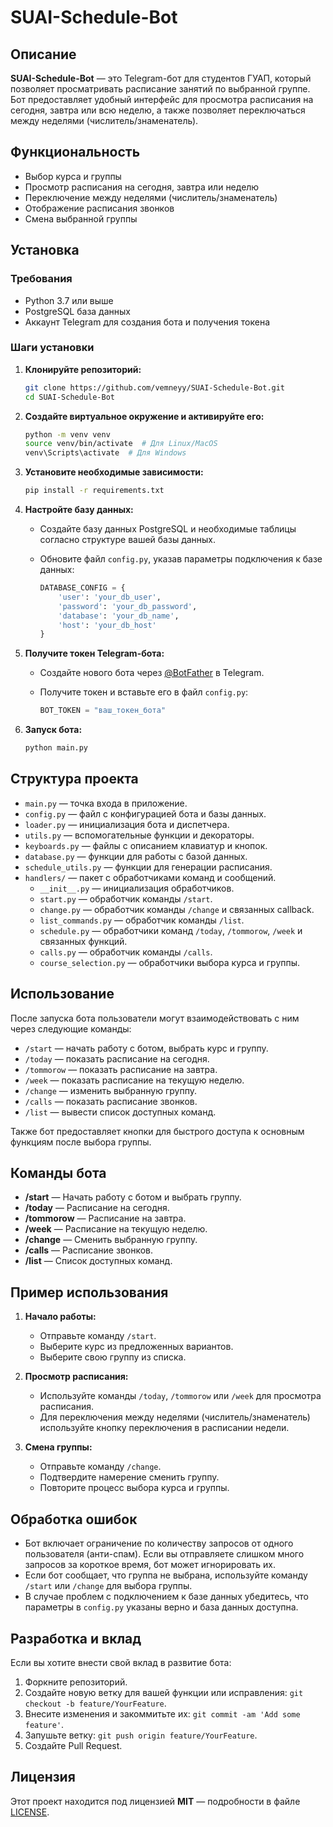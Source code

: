 # SUAI-Schedule-Bot

## Описание

**SUAI-Schedule-Bot** — это Telegram-бот для студентов ГУАП, который позволяет просматривать расписание занятий по выбранной группе. Бот предоставляет удобный интерфейс для просмотра расписания на сегодня, завтра или всю неделю, а также позволяет переключаться между неделями (числитель/знаменатель).

## Функциональность

- Выбор курса и группы
- Просмотр расписания на сегодня, завтра или неделю
- Переключение между неделями (числитель/знаменатель)
- Отображение расписания звонков
- Смена выбранной группы

## Установка

### Требования

- Python 3.7 или выше
- PostgreSQL база данных
- Аккаунт Telegram для создания бота и получения токена

### Шаги установки

1. **Клонируйте репозиторий:**

   ```bash
   git clone https://github.com/vemneyy/SUAI-Schedule-Bot.git
   cd SUAI-Schedule-Bot
   ```

2. **Создайте виртуальное окружение и активируйте его:**

   ```bash
   python -m venv venv
   source venv/bin/activate  # Для Linux/MacOS
   venv\Scripts\activate  # Для Windows
   ```

3. **Установите необходимые зависимости:**

   ```bash
   pip install -r requirements.txt
   ```

4. **Настройте базу данных:**

   - Создайте базу данных PostgreSQL и необходимые таблицы согласно структуре вашей базы данных.
   - Обновите файл `config.py`, указав параметры подключения к базе данных:

     ```python
     DATABASE_CONFIG = {
         'user': 'your_db_user',
         'password': 'your_db_password',
         'database': 'your_db_name',
         'host': 'your_db_host'
     }
     ```

5. **Получите токен Telegram-бота:**

   - Создайте нового бота через [@BotFather](https://t.me/BotFather) в Telegram.
   - Получите токен и вставьте его в файл `config.py`:

     ```python
     BOT_TOKEN = "ваш_токен_бота"
     ```

6. **Запуск бота:**

   ```bash
   python main.py
   ```

## Структура проекта

- `main.py` — точка входа в приложение.
- `config.py` — файл с конфигурацией бота и базы данных.
- `loader.py` — инициализация бота и диспетчера.
- `utils.py` — вспомогательные функции и декораторы.
- `keyboards.py` — файлы с описанием клавиатур и кнопок.
- `database.py` — функции для работы с базой данных.
- `schedule_utils.py` — функции для генерации расписания.
- `handlers/` — пакет с обработчиками команд и сообщений.
  - `__init__.py` — инициализация обработчиков.
  - `start.py` — обработчик команды `/start`.
  - `change.py` — обработчик команды `/change` и связанных callback.
  - `list_commands.py` — обработчик команды `/list`.
  - `schedule.py` — обработчики команд `/today`, `/tommorow`, `/week` и связанных функций.
  - `calls.py` — обработчик команды `/calls`.
  - `course_selection.py` — обработчики выбора курса и группы.

## Использование

После запуска бота пользователи могут взаимодействовать с ним через следующие команды:

- `/start` — начать работу с ботом, выбрать курс и группу.
- `/today` — показать расписание на сегодня.
- `/tommorow` — показать расписание на завтра.
- `/week` — показать расписание на текущую неделю.
- `/change` — изменить выбранную группу.
- `/calls` — показать расписание звонков.
- `/list` — вывести список доступных команд.

Также бот предоставляет кнопки для быстрого доступа к основным функциям после выбора группы.

## Команды бота

- **/start** — Начать работу с ботом и выбрать группу.
- **/today** — Расписание на сегодня.
- **/tommorow** — Расписание на завтра.
- **/week** — Расписание на текущую неделю.
- **/change** — Сменить выбранную группу.
- **/calls** — Расписание звонков.
- **/list** — Список доступных команд.

## Пример использования

1. **Начало работы:**

   - Отправьте команду `/start`.
   - Выберите курс из предложенных вариантов.
   - Выберите свою группу из списка.

2. **Просмотр расписания:**

   - Используйте команды `/today`, `/tommorow` или `/week` для просмотра расписания.
   - Для переключения между неделями (числитель/знаменатель) используйте кнопку переключения в расписании недели.

3. **Смена группы:**

   - Отправьте команду `/change`.
   - Подтвердите намерение сменить группу.
   - Повторите процесс выбора курса и группы.

## Обработка ошибок

- Бот включает ограничение по количеству запросов от одного пользователя (анти-спам). Если вы отправляете слишком много запросов за короткое время, бот может игнорировать их.
- Если бот сообщает, что группа не выбрана, используйте команду `/start` или `/change` для выбора группы.
- В случае проблем с подключением к базе данных убедитесь, что параметры в `config.py` указаны верно и база данных доступна.

## Разработка и вклад

Если вы хотите внести свой вклад в развитие бота:

1. Форкните репозиторий.
2. Создайте новую ветку для вашей функции или исправления: `git checkout -b feature/YourFeature`.
3. Внесите изменения и закоммитьте их: `git commit -am 'Add some feature'`.
4. Запушьте ветку: `git push origin feature/YourFeature`.
5. Создайте Pull Request.

## Лицензия

Этот проект находится под лицензией **MIT** — подробности в файле [LICENSE](LICENSE).
